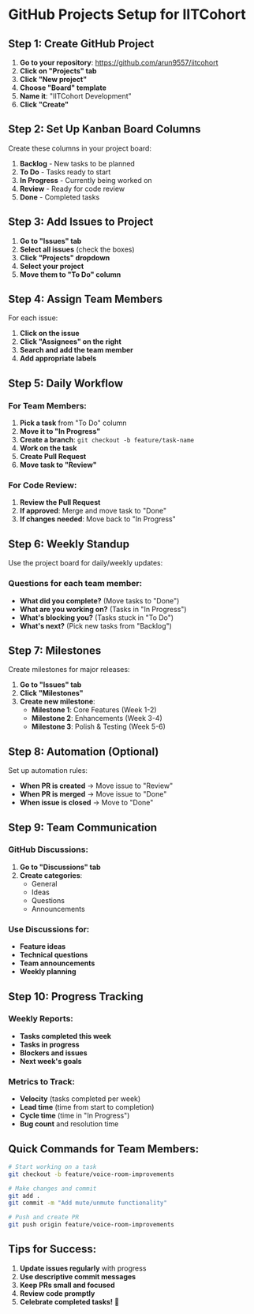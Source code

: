 # GitHub Projects Setup for IITCohort

## Step 1: Create GitHub Project

1. **Go to your repository**: https://github.com/arun9557/iitcohort
2. **Click on "Projects" tab**
3. **Click "New project"**
4. **Choose "Board" template**
5. **Name it**: "IITCohort Development"
6. **Click "Create"**

## Step 2: Set Up Kanban Board Columns

Create these columns in your project board:

1. **Backlog** - New tasks to be planned
2. **To Do** - Tasks ready to start
3. **In Progress** - Currently being worked on
4. **Review** - Ready for code review
5. **Done** - Completed tasks

## Step 3: Add Issues to Project

1. **Go to "Issues" tab**
2. **Select all issues** (check the boxes)
3. **Click "Projects" dropdown**
4. **Select your project**
5. **Move them to "To Do" column**

## Step 4: Assign Team Members

For each issue:
1. **Click on the issue**
2. **Click "Assignees" on the right**
3. **Search and add the team member**
4. **Add appropriate labels**

## Step 5: Daily Workflow

### For Team Members:
1. **Pick a task** from "To Do" column
2. **Move it to "In Progress"**
3. **Create a branch**: `git checkout -b feature/task-name`
4. **Work on the task**
5. **Create Pull Request**
6. **Move task to "Review"**

### For Code Review:
1. **Review the Pull Request**
2. **If approved**: Merge and move task to "Done"
3. **If changes needed**: Move back to "In Progress"

## Step 6: Weekly Standup

Use the project board for daily/weekly updates:

### Questions for each team member:
- **What did you complete?** (Move tasks to "Done")
- **What are you working on?** (Tasks in "In Progress")
- **What's blocking you?** (Tasks stuck in "To Do")
- **What's next?** (Pick new tasks from "Backlog")

## Step 7: Milestones

Create milestones for major releases:

1. **Go to "Issues" tab**
2. **Click "Milestones"**
3. **Create new milestone**:
   - **Milestone 1**: Core Features (Week 1-2)
   - **Milestone 2**: Enhancements (Week 3-4)
   - **Milestone 3**: Polish & Testing (Week 5-6)

## Step 8: Automation (Optional)

Set up automation rules:
- **When PR is created** → Move issue to "Review"
- **When PR is merged** → Move issue to "Done"
- **When issue is closed** → Move to "Done"

## Step 9: Team Communication

### GitHub Discussions:
1. **Go to "Discussions" tab**
2. **Create categories**:
   - General
   - Ideas
   - Questions
   - Announcements

### Use Discussions for:
- **Feature ideas**
- **Technical questions**
- **Team announcements**
- **Weekly planning**

## Step 10: Progress Tracking

### Weekly Reports:
- **Tasks completed this week**
- **Tasks in progress**
- **Blockers and issues**
- **Next week's goals**

### Metrics to Track:
- **Velocity** (tasks completed per week)
- **Lead time** (time from start to completion)
- **Cycle time** (time in "In Progress")
- **Bug count** and resolution time

## Quick Commands for Team Members:

```bash
# Start working on a task
git checkout -b feature/voice-room-improvements

# Make changes and commit
git add .
git commit -m "Add mute/unmute functionality"

# Push and create PR
git push origin feature/voice-room-improvements
```

## Tips for Success:

1. **Update issues regularly** with progress
2. **Use descriptive commit messages**
3. **Keep PRs small and focused**
4. **Review code promptly**
5. **Celebrate completed tasks!** 🎉 